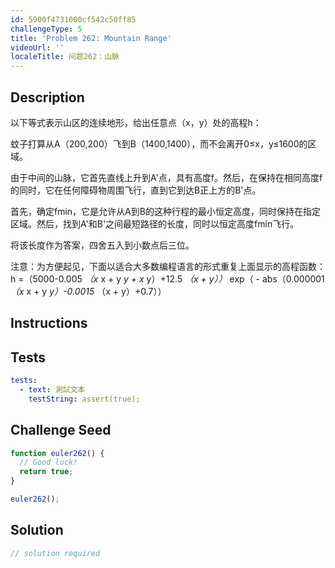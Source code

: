 ```yaml
---
id: 5900f4731000cf542c50ff85
challengeType: 5
title: 'Problem 262: Mountain Range'
videoUrl: ''
localeTitle: 问题262：山脉
---
```


## Description
<section id="description">以下等式表示山区的连续地形，给出任意点（x，y）处的高程h： <p>蚊子打算从A（200,200）飞到B（1400,1400），而不会离开0≤x，y≤1600的区域。 </p><p>由于中间的山脉，它首先直线上升到A&#39;点，具有高度f。然后，在保持在相同高度f的同时，它在任何障碍物周围飞行，直到它到达B正上方的B&#39;点。 </p><p>首先，确定fmin，它是允许从A到B的这种行程的最小恒定高度，同时保持在指定区域。然后，找到A&#39;和B&#39;之间最短路径的长度，同时以恒定高度fmin飞行。 </p><p>将该长度作为答案，四舍五入到小数点后三位。 </p><p>注意：为方便起见，下面以适合大多数编程语言的形式重复上面显示的高程函数：h =（5000-0.005 <em>（x</em> x + y <em>y + x</em> y）+12.5 <em>（x + y））</em> exp（ - abs（0.000001 <em>（x</em> x + y <em>y）-0.0015</em> （x + y）+0.7）） </p></section>

## Instructions
<section id="instructions">
</section>

## Tests
<section id='tests'>

```yml
tests:
  - text: 測試文本
    testString: assert(true);

```

</section>

## Challenge Seed
<section id='challengeSeed'>

<div id='js-seed'>

```js
function euler262() {
  // Good luck!
  return true;
}

euler262();

```

</div>



</section>

## Solution
<section id='solution'>

```js
// solution required
```
</section>
